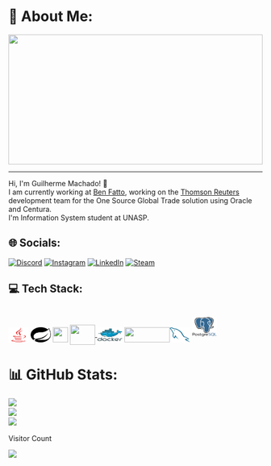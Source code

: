# 💫 About Me:
<img align="center" src="https://media.tenor.com/GfSX-u7VGM4AAAAC/coding.gif" width="100%" height="258px"/>

---

Hi, I'm Guilherme Machado! 👋
<br>
I am currently working at <a href="https://benfatto.net.br/pt/">Ben Fatto</a>, working on the <a href="https://www.thomsonreuters.com/en.html">Thomson Reuters</a> development team for the One Source Global Trade solution using Oracle and Centura.
<br>
I'm Information System student at UNASP. 


## 🌐 Socials:
[![Discord](https://img.shields.io/badge/Discord-%237289DA.svg?logo=discord&logoColor=white)](https://discord.gg/nibironts#2119) [![Instagram](https://img.shields.io/badge/Instagram-%23E4405F.svg?logo=Instagram&logoColor=white)](https://www.instagram.com/nibiro_gcm/) [![LinkedIn](https://img.shields.io/badge/LinkedIn-%230077B5.svg?logo=linkedin&logoColor=white)](https://www.linkedin.com/in/guilhermedecarvalhomachado/)
<a href="https://steamcommunity.com/id/gordinhofavelado/">![Steam](https://img.shields.io/badge/steam-%237289DA.svg?logo=steam&logoColor=white)</a>

## 💻 Tech Stack:
<div style="display: inline_block">
  <br>
  <a href="https://www.java.com/pt-BR/" target="_blank"><img align="center" height="30" width="40" src="https://raw.githubusercontent.com/devicons/devicon/master/icons/java/java-plain.svg"></a>
  <a href="https://spring.io" target="_blank"><img align="center" height="30" width="40" src="https://raw.githubusercontent.com/devicons/devicon/master/icons/spring/spring-plain.svg"></a>
  <a href="https://postman.com" target="_blank"><img align="center" height="30" width="30" src="https://www.vectorlogo.zone/logos/getpostman/getpostman-icon.svg"/></a>
  <a href="https://www.jenkins.io" target="_blank"> <img align="center" height="40" width="50" src="https://www.vectorlogo.zone/logos/jenkins/jenkins-icon.svg"/> </a>
  <a href="https://www.docker.com/" target="_blank"> <img align="center" height="30" width="50" src="https://raw.githubusercontent.com/devicons/devicon/master/icons/docker/docker-original-wordmark.svg"/></a>
  <a href="https://www.oracle.com/br/"><img align="center" height="30" width="90" src="https://1000logos.net/wp-content/uploads/2017/04/Font-Oracle-Logo-500x161.jpg"></a
  <a href="https://www.mysql.com" target="_blank"><img align="center" height="30" width="40" src="https://raw.githubusercontent.com/devicons/devicon/master/icons/mysql/mysql-plain.svg"></a>
  <a href="https://www.postgresql.org" target="_blank"> <img height="40" width="50" src="https://raw.githubusercontent.com/devicons/devicon/master/icons/postgresql/postgresql-original-wordmark.svg"/> </a>
  
  # 📊 GitHub Stats:
  ![](https://github-readme-stats.vercel.app/api?username=nibiroo&theme=radical&hide_border=false&include_all_commits=true&count_private=true)<br/>
  ![](https://github-readme-streak-stats.herokuapp.com/?user=nibiroo&theme=radical&hide_border=false)<br/>
  ![](https://github-readme-stats.vercel.app/api/top-langs/?username=nibiroo&theme=radical&hide_border=false&include_all_commits=true&count_private=true&layout=compact)
  <br>
  <p> Visitor Count </p>
  <img src="https://profile-counter.glitch.me/nibiroo/count.svg" />

